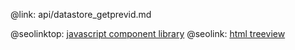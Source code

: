 @link: api/datastore_getprevid.md

@seolinktop: [javascript component library](https://webix.com)
@seolink: [html treeview](https://webix.com/widget/tree/)
